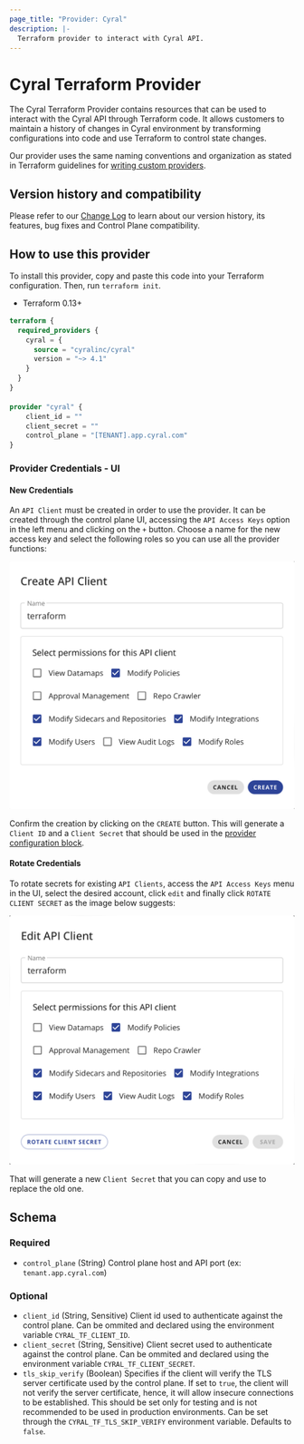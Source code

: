 ```yaml
---
page_title: "Provider: Cyral"
description: |-
  Terraform provider to interact with Cyral API.
---
```


# Cyral Terraform Provider

The Cyral Terraform Provider contains resources that can be used to interact
with the Cyral API through Terraform code. It allows customers to maintain a
history of changes in Cyral environment by transforming configurations into
code and use Terraform to control state changes.

Our provider uses the same naming conventions and organization as stated in
Terraform guidelines for [writing custom providers](https://www.terraform.io/docs/extend/writing-custom-providers.html).

## Version history and compatibility

Please refer to our [Change Log](https://github.com/cyralinc/terraform-provider-cyral/blob/main/CHANGELOG.md) to learn about our version
history, its features, bug fixes and Control Plane compatibility.

## How to use this provider

To install this provider, copy and paste this code into your Terraform
configuration. Then, run `terraform init`.

- Terraform 0.13+

```terraform
terraform {
  required_providers {
    cyral = {
      source = "cyralinc/cyral"
      version = "~> 4.1"
    }
  }
}

provider "cyral" {
    client_id = ""
    client_secret = ""
    control_plane = "[TENANT].app.cyral.com"
}
```

### Provider Credentials - UI

#### New Credentials

An `API Client` must be created in order to use the provider.
It can be created through the control plane UI, accessing the `API Access Keys`
option in the left menu and clicking on the `+` button. Choose a name for the
new access key and select the following roles so you can use all the provider
functions:

<img src="https://raw.githubusercontent.com/cyralinc/terraform-provider-cyral/main/images/create_api_client.png">

Confirm the creation by clicking on the `CREATE` button. This will generate a
`Client ID` and a `Client Secret` that should be used in the
[provider configuration block](#how-to-use-this-provider).

#### Rotate Credentials

To rotate secrets for existing `API Clients`, access the `API Access Keys` menu
in the UI, select the desired account, click `edit` and finally click
`ROTATE CLIENT SECRET` as the image below suggests:

<img src="https://raw.githubusercontent.com/cyralinc/terraform-provider-cyral/main/images/rotate_client_secret.png">

That will generate a new `Client Secret` that you can copy and use to replace
the old one.

<!-- schema generated by tfplugindocs -->

## Schema

### Required

- `control_plane` (String) Control plane host and API port (ex: `tenant.app.cyral.com`)

### Optional

- `client_id` (String, Sensitive) Client id used to authenticate against the control plane. Can be ommited and declared using the environment variable `CYRAL_TF_CLIENT_ID`.
- `client_secret` (String, Sensitive) Client secret used to authenticate against the control plane. Can be ommited and declared using the environment variable `CYRAL_TF_CLIENT_SECRET`.
- `tls_skip_verify` (Boolean) Specifies if the client will verify the TLS server certificate used by the control plane. If set to `true`, the client will not verify the server certificate, hence, it will allow insecure connections to be established. This should be set only for testing and is not recommended to be used in production environments. Can be set through the `CYRAL_TF_TLS_SKIP_VERIFY` environment variable. Defaults to `false`.
